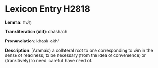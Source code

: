 # Lexicon Entry H2818

**Lemma**: חֲשַׁח

**Transliteration (xlit)**: chăshach

**Pronunciation**: khash-akh'

**Description**:
(Aramaic) a collateral root to one corresponding to חוּשׁ in the sense of readiness; to be necessary (from the idea of convenience) or (transitively) to need; careful, have need of.

